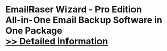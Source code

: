 # EmailRaser Wizard - Pro Edition<br />All-in-One Email Backup Software in One Package<br />[>> Detailed information](https://secure.shareit.com/shareit/product.html?productid=300999902&affiliateid=200057808)